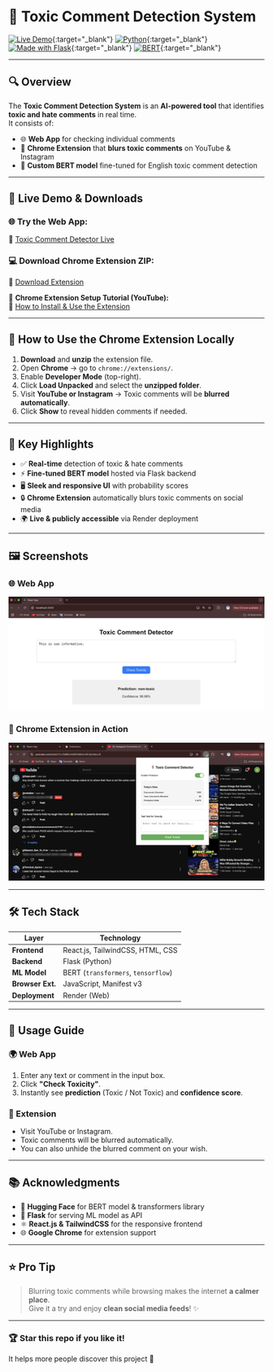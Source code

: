 # 🧠 Toxic Comment Detection System

[![Live Demo](https://img.shields.io/badge/Live%20Demo-Visit-green?style=for-the-badge&logo=google-chrome)](https://toxic-comment-detector-updated.onrender.com){:target="_blank"}
[![Python](https://img.shields.io/badge/Python-3.10+-blue?style=for-the-badge&logo=python)](https://www.python.org/){:target="_blank"}
[![Made with Flask](https://img.shields.io/badge/Backend-Flask-orange?style=for-the-badge&logo=flask)](https://flask.palletsprojects.com/){:target="_blank"}
[![BERT](https://img.shields.io/badge/ML-BERT-yellow?style=for-the-badge&logo=huggingface)](https://huggingface.co/sarkararnab/toxic_bert_model){:target="_blank"}

---

## 🔍 Overview
The **Toxic Comment Detection System** is an **AI-powered tool** that identifies **toxic and hate comments** in real time.  
It consists of:

- 🌐 **Web App** for checking individual comments  
- 🧩 **Chrome Extension** that **blurs toxic comments** on YouTube & Instagram  
- 🤖 **Custom BERT model** fine-tuned for English toxic comment detection

---

## 🚀 Live Demo & Downloads

### 🌐 **Try the Web App:**  
🔗 <a href="https://toxic-comment-detector-updated.onrender.com" target="_blank" rel="noopener noreferrer">Toxic Comment Detector Live</a>

### 💻 **Download Chrome Extension ZIP:**  
🔗 <a href="https://drive.google.com/file/d/1tlcMZA7iFqsEo9a8n_oIAsJvzbtq2OAp/view?usp=drive_link" target="_blank" rel="noopener noreferrer">Download Extension</a>

🎥 **Chrome Extension Setup Tutorial (YouTube):**  
🔗 <a href="https://www.youtube.com/watch?v=MnTMe5dBzf8" target="_blank" rel="noopener noreferrer">How to Install & Use the Extension</a>

---

## 🧩 How to Use the Chrome Extension Locally

1. **Download** and **unzip** the extension file.  
2. Open **Chrome** → go to `chrome://extensions/`.  
3. Enable **Developer Mode** (top-right).  
4. Click **Load Unpacked** and select the **unzipped folder**.  
5. Visit **YouTube or Instagram** → Toxic comments will be **blurred automatically**.  
6. Click **Show** to reveal hidden comments if needed.

---

## 🌟 Key Highlights
- ✅ **Real-time** detection of toxic & hate comments  
- ⚡ **Fine-tuned BERT model** hosted via Flask backend  
- 🖥️ **Sleek and responsive UI** with probability scores  
- 🔒 **Chrome Extension** automatically blurs toxic comments on social media  
- 🌍 **Live & publicly accessible** via Render deployment  

---

## 🖼️ Screenshots

### 🌐 Web App
![Web App Screenshot](images/web-ui.jpg)

### 🧩 Chrome Extension in Action
![Web App Screenshot](images/extension-demo.jpg)

---

## 🛠️ Tech Stack

| Layer             | Technology                                 |
|-------------------|--------------------------------------------|
| **Frontend**      | React.js, TailwindCSS, HTML, CSS           |
| **Backend**       | Flask (Python)                             |
| **ML Model**      | BERT (`transformers`, `tensorflow`)        |
| **Browser Ext.**  | JavaScript, Manifest v3                    |
| **Deployment**    | Render (Web)                               |

---

## 📖 Usage Guide

### 🌍 Web App
1. Enter any text or comment in the input box.
2. Click **"Check Toxicity"**.
3. Instantly see **prediction** (Toxic / Not Toxic) and **confidence score**.

### 🧩 Extension
- Visit YouTube or Instagram.
- Toxic comments will be blurred automatically.
- You can also unhide the blurred comment on your wish.

---

## 📚 Acknowledgments
- 🤗 **Hugging Face** for BERT model & transformers library  
- 🐍 **Flask** for serving ML model as API  
- ⚛️ **React.js & TailwindCSS** for the responsive frontend  
- 🌐 **Google Chrome** for extension support  

---

## ⭐ Pro Tip
> Blurring toxic comments while browsing makes the internet **a calmer place**.  
> Give it a try and enjoy **clean social media feeds**! ✨

---

### 🏆 Star this repo if you like it!  
It helps more people discover this project 🚀

